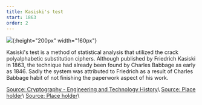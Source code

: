 ```yaml
---
title: Kasiski's test 
start: 1863
order: 2
---
```


![](http://4.bp.blogspot.com/-dSovKAAOnf4/USmy1SnDfTI/AAAAAAAAARw/AWNIWKrjTcI/s200/babbage.png){:height="200px" width="160px"}

Kasiski's test is a method of statistical analysis that utilized the crack polyalphabetic substitution ciphers. Although published by Friedrich Kasiski in 1863, the technique had already been found by Charles Babbage as early as 1846. Sadly the system was attributed to Friedrich as a result of Charles Babbage habit of not finishing the paperwork aspect of his work.


[Source: Cryptography - Engineering and Technology History](http://ethw.org/Cryptography)\\
[Source: Place holder](https://www.biblio.com/blog/2014/11/renaissance-codes-ciphers-exhibition-folger/#)\\
[Source: Place holder](http://math.ucsd.edu/~crypto/java/EARLYCIPHERS/Monoalphabetic.html)\\


